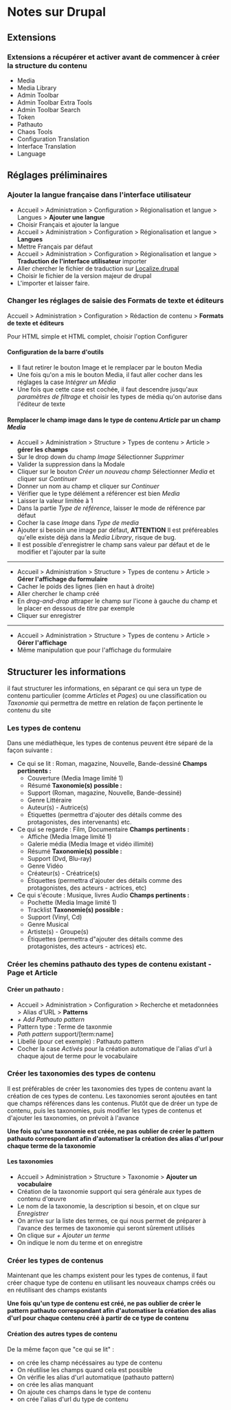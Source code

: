 # Notes sur Drupal

## Extensions

### Extensions a récupérer et activer avant de commencer à créer la structure du contenu

* Media
* Media Library
* Admin Toolbar
* Admin Toolbar Extra Tools
* Admin Toolbar Search
* Token
* Pathauto
* Chaos Tools
* Configuration Translation
* Interface Translation
* Language

## Réglages préliminaires

### Ajouter la langue française dans l'interface utilisateur

* Accueil > Administration > Configuration > Régionalisation et langue > Langues >
**Ajouter une langue**
* Choisir Français et ajouter la langue
* Accueil > Administration > Configuration > Régionalisation et langue > 
**Langues**
* Mettre Français par défaut
* Accueil > Administration > Configuration > Régionalisation et langue > 
**Traduction de l'interface utilisateur**
importer
* Aller chercher le fichier de traduction sur [Localize.drupal](https://localize.drupal.org/translate/languages/fr)
* Choisir le fichier de la version majeur de drupal
* L'importer et laisser faire.

### Changer les réglages de saisie des Formats de texte et éditeurs
Accueil > Administration > Configuration > Rédaction de contenu >
**Formats de texte et éditeurs**

Pour HTML simple et HTML complet, choisir l'option Configurer

#### Configuration de la barre d'outils

* Il faut retirer le bouton Image et le remplacer par le bouton Media
* Une fois qu'on a mis le bouton Media, il faut aller cocher dans les réglages la case *Intégrer un Média*
* Une fois que cette case est cochée, il faut descendre jusqu'aux *paramètres de filtrage* et choisir les types de média qu'on autorise dans l'éditeur de texte

#### Remplacer le champ image dans le type de contenu *Article* par un champ *Media*

* Accueil > Administration > Structure > Types de contenu > Article >
**gérer les champs**
* Sur le drop down du champ *Image* Sélectionner *Supprimer*
* Valider la suppression dans la Modale
* Cliquer sur le bouton *Créer un nouveau champ*
Sélectionner *Media* et cliquer sur *Continuer*
* Donner un nom au champ et cliquer sur *Continuer*
* Vérifier que le type délément a référencer est bien *Media*
* Laisser la valeur limitée à 1
* Dans la partie *Type de référence*, laisser le mode de référence par défaut
* Cocher la case *Image* dans *Type de media*
* Ajouter si besoin une image par défaut, **ATTENTION** Il est préféreables qu'elle existe déjà dans la *Media  Library*, risque de bug.
* Il est possible d'enregistrer le champ sans valeur par défaut et de le modifier et l'ajouter par la suite
---
* Accueil > Administration > Structure > Types de contenu > Article >
**Gérer l'affichage du formulaire**
* Cacher le poids des lignes (lien en haut à droite)
* Aller chercher le champ créé
* En *drag-and-drop* attraper le champ sur l'icone à gauche du champ et le placer en dessous de *titre* par exemple
* Cliquer sur enregistrer
---
* Accueil > Administration > Structure > Types de contenu > Article >
**Gérer l'affichage**
* Même manipulation que pour l'affichage du formulaire

## Structurer les informations

il faut structurer les informations, en séparant ce qui sera un type de contenu particulier (comme *Articles* et *Pages*) ou une classification ou *Taxonomie* qui permettra de mettre en relation de façon pertinente le contenu du site

### Les types de contenu

Dans une médiathèque, les types de contenus peuvent être séparé de la façon suivante :

* Ce qui se lit : Roman, magazine, Nouvelle, Bande-dessiné
    **Champs pertinents :**
    * Couverture (Media Image limité 1)
    * Résumé
    **Taxonomie(s) possible :**
    * Support (Roman, magazine, Nouvelle, Bande-dessiné)
    * Genre Littéraire
    * Auteur(s) - Autrice(s)
    * Étiquettes (permettra d'ajouter des détails comme des protagonistes, des intervenants) etc.
* Ce qui se regarde : Film, Documentaire
    **Champs pertinents :**
    * Affiche (Media Image limité 1)
    * Galerie média (Media Image et vidéo illimité)
    * Résumé
    **Taxonomie(s) possible :**
    * Support (Dvd, Blu-ray)
    * Genre Vidéo
    * Créateur(s) - Créatrice(s)
    * Étiquettes (permettra d'ajouter des détails comme des protagonistes, des acteurs - actrices, etc)
* Ce qui s'écoute : Musique, livres Audio
    **Champs pertinents :**
    * Pochette (Media Image limité 1)
    * Tracklist
    **Taxonomie(s) possible :**
    * Support (Vinyl, Cd)
    * Genre Musical
    * Artiste(s) - Groupe(s)
    * Étiquettes (permettra d"ajouter des détails comme des protagonistes, des acteurs - actrices) etc.

### Créer les chemins pathauto des types de contenu existant - Page et Article

#### Créer un pathauto :
* Accueil > Administration > Configuration > Recherche et metadonnées > Alias d'URL >
**Patterns**
* *+ Add Pathauto pattern*
* Pattern type : Terme de taxonmie
* *Path pattern* support/[term:name]
* Libellé (pour cet exemple) : Pathauto pattern
* Cocher la case *Activés* pour la création automatique de l'alias d'url à chaque ajout de terme pour le vocabulaire

### Créer les taxonomies des types de contenu

Il est préférables de créer les taxonomies des types de contenu avant la création de ces types de contenu.
Les taxonomies seront ajoutées en tant que champs références dans les contenus.
Plutôt que de dréer un type de contenu, puis les taxonomies, puis modifier les types de contenus et d'ajouter les taxonomies, on prévoit à l'avance

**Une fois qu'une taxonomie est créée, ne pas oublier de créer le pattern pathauto correspondant afin d'automatiser la création des alias d'url pour chaque terme de la taxonomie**

#### Les taxonomies

* Accueil > Administration > Structure > Taxonomie >
**Ajouter un vocabulaire**
* Création de la taxonomie support qui sera générale aux types de contenu d'œuvre
* Le nom de la taxonomie, la description si besoin, et on clque sur *Enregistrer*
* On arrive sur la liste des termes, ce qui nous permet de préparer à l'avance des termes de taxonomie qui seront sûrement utilisés
* On clique sur *+ Ajouter un terme*
* On indique le nom du terme et on enregistre

### Créer les types de contenus

Maintenant que les champs existent pour les types de contenus, il faut créer chaque type de contenu en utilisant les nouveaux champs créés ou en réutilisant des champs existants

**Une fois qu'un type de contenu est créé, ne pas oublier de créer le pattern pathauto correspondant afin d'automatiser la création des alias d'url pour chaque contenu créé à partir de ce type de contenu**

#### Création des autres types de contenu

De la même façon que "ce qui se lit" : 

* on crée les champ nécéssaires au type de contenu
* On réutilise les champs quand cela est possible
* On vérifie les alias d'url automatique (pathauto pattern)
* on crée les alias manquant
* On ajoute ces champs dans le type de contenu
* on crée l'alias d'url du type de contenu